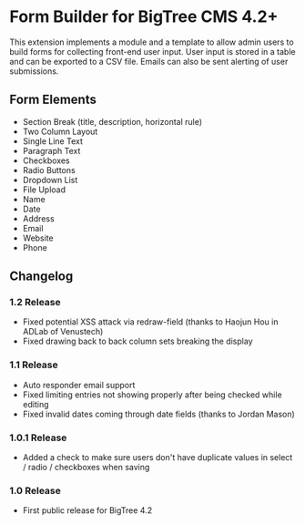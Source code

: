 Form Builder for BigTree CMS 4.2+
=================================

This extension implements a module and a template to allow admin users to build forms for collecting front-end user input. User input is stored in a table and can be exported to a CSV file. Emails can also be sent alerting of user submissions.

Form Elements
-------------

- Section Break (title, description, horizontal rule)
- Two Column Layout
- Single Line Text
- Paragraph Text
- Checkboxes
- Radio Buttons
- Dropdown List
- File Upload
- Name
- Date
- Address
- Email
- Website
- Phone

Changelog
---------

### 1.2 Release
- Fixed potential XSS attack via redraw-field (thanks to Haojun Hou in ADLab of Venustech)
- Fixed drawing back to back column sets breaking the display

### 1.1 Release
- Auto responder email support
- Fixed limiting entries not showing properly after being checked while editing
- Fixed invalid dates coming through date fields (thanks to Jordan Mason)

### 1.0.1 Release
- Added a check to make sure users don't have duplicate values in select / radio / checkboxes when saving

### 1.0 Release
- First public release for BigTree 4.2
